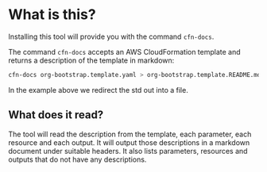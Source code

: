 # What is this?

Installing this tool will provide you with the command ```cfn-docs```.

The command ```cfn-docs``` accepts an AWS CloudFormation template and returns a description of the 
template in markdown:

```bash
cfn-docs org-bootstrap.template.yaml > org-bootstrap.template.README.md
```

In the example above we redirect the std out into a file.

## What does it read?
The tool will read the description from the template, each parameter, each resource and each output.  It will output
those descriptions in a markdown document under suitable headers.  It also lists parameters, resources and outputs 
that do not have any descriptions.